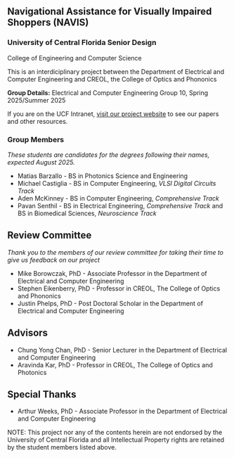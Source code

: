 ## Navigational Assistance for Visually Impaired Shoppers (NAVIS)

### University of Central Florida Senior Design
College of Engineering and Computer Science

This is an interdiciplinary project between the Department of Electrical and Computer Engineering and CREOL, the College of Optics and Phononics

**Group Details:** Electrical and Computer Engineering Group 10, Spring 2025/Summer 2025

If you are on the UCF Intranet, [visit our project website](https://maverick.eecs.ucf.edu/seniordesign/sp2025su2025/g10/) to see our papers and other resources.

### Group Members
*These students are candidates for the degrees following their names, expected August 2025.*

- Matias Barzallo - BS in Photonics Science and Engineering
- Michael Castiglia - BS in Computer Engineering, *VLSI Digital Circuits Track*
- Aden McKinney - BS in Computer Engineering, *Comprehensive Track*
- Pavan Senthil - BS in Electrical Engineering, *Comprehensive Track* and BS in Biomedical Sciences, *Neuroscience Track*

## Review Committee
*Thank you to the members of our review committee for taking their time to give us feedback on our project*

- Mike Borowczak, PhD - Associate Professor in the Department of Electrical and Computer Engineering
- Stephen Eikenberry, PhD - Professor in CREOL, The College of Optics and Phononics
- Justin Phelps, PhD - Post Doctoral Scholar in the Department of Electrical and Computer Engineering

## Advisors

- Chung Yong Chan, PhD - Senior Lecturer in the Department of Electrical and Computer Engineering
- Aravinda Kar, PhD - Professor in CREOL, The College of Optics and Photonics

## Special Thanks

- Arthur Weeks, PhD - Associate Professor in the Department of Electrical and Computer Engineering

NOTE: This project nor any of the contents herein are not endorsed by the University of Central Florida and all Intellectual Property rights are retained by the student members listed above.
